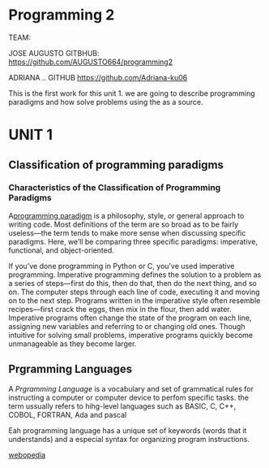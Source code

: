 # Programming 2

TEAM: 

JOSE AUGUSTO  GITBHUB: https://github.com/AUGUSTO664/programming2

ADRIANA .. GITHUB https://github.com/Adriana-ku06

This is the first work for this unit 1. we are going to describe 
programming paradigms and how solve problems using the as a source.

# UNIT 1
 
## Classification of programming paradigms

<h3>Characteristics of the Classification of  Programming Paradigms</h3>

A[programming paradigm](https://digitalfellows.commons.gc.cuny.edu/2018/03/12/an-introduction-to-programming-paradigms/) is a philosophy, style, or general approach to writing code. Most definitions of the term are so broad as to be fairly useless—the term tends to make more sense when discussing specific paradigms. Here, we’ll be comparing three specific paradigms: imperative, functional, and object-oriented.

If you’ve done programming in Python or C, you’ve used imperative programming. Imperative programming defines the solution to a problem as a series of steps—first do this, then do that, then do the next thing, and so on. The computer steps through each line of code, executing it and moving on to the next step. Programs written in the imperative style often resemble recipes—first crack the eggs, then mix in the flour, then add water. Imperative programs often change the state of the program on each line, assigning new variables and referring to or changing old ones. Though intuitive for solving small problems, imperative programs quickly become unmanageable as they become larger.


## Prgramming Languages 

A _Prgramming Language_ is a vocabulary and set of grammatical rules for 
instructing a computer or computer device to perfom specific tasks. the term
ussually refers to hihg-level languages such as BASIC, C, C++, COBOL, FORTRAN,
Ada and pascal 

Eah programming language has a unique set of keywords (words that it 
understands) and a especial syntax for organizing program instructions.

[webopedia](https://www.webopedia.com/TERM/P/programming_language.html)

